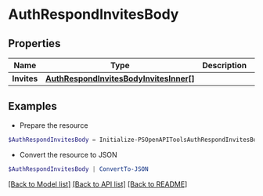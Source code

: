 # AuthRespondInvitesBody
## Properties

Name | Type | Description | Notes
------------ | ------------- | ------------- | -------------
**Invites** | [**AuthRespondInvitesBodyInvitesInner[]**](AuthRespondInvitesBodyInvitesInner.md) |  | 

## Examples

- Prepare the resource
```powershell
$AuthRespondInvitesBody = Initialize-PSOpenAPIToolsAuthRespondInvitesBody  -Invites null
```

- Convert the resource to JSON
```powershell
$AuthRespondInvitesBody | ConvertTo-JSON
```

[[Back to Model list]](../README.md#documentation-for-models) [[Back to API list]](../README.md#documentation-for-api-endpoints) [[Back to README]](../README.md)

